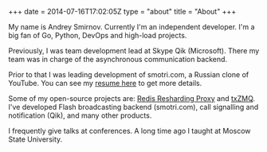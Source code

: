 +++
date = 2014-07-16T17:02:05Z
type = "about"
title = "About"
+++

My name is Andrey Smirnov. Currently I'm an independent developer. I'm a big fan of
Go, Python, DevOps and high-load projects.

Previously, I was team development lead at Skype Qik (Microsoft).  There my
team was in charge of the asynchronous communication backend.

Prior to that I was leading development of smotri.com, a Russian clone
of YouTube. You can see my [resume here](http://smira.ru/cv-eng.pdf) to get
more details.

Some of my open-source projects are: [Redis Resharding Proxy](https://github.com/smira/redis-resharding-proxy)
and [txZMQ](https://github.com/smira/txZMQ). I've developed Flash broadcasting backend (smotri.com), call signalling and notification (Qik), and many other products. 

I frequently give talks at conferences.  A long time ago I taught at Moscow State University.
